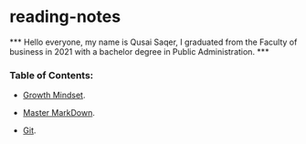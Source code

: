 # reading-notes
*** Hello everyone, my name is Qusai Saqer, I graduated from the Faculty of business in 2021 with a bachelor degree in Public Administration. ***

### Table of Contents:

- [Growth Mindset](https://github.com/QusaiS/reading-notes/blob/main/Lab:%2001b.md).

- [Master MarkDown](https://github.com/QusaiS/reading-notes/blob/main/Read:%2001.md). 

- [Git](https://github.com/QusaiS/reading-notes/blob/main/Read:%2002.md). 





